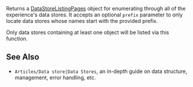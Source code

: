 Returns a [DataStoreListingPages](https://developer.roblox.com/en-us/api-reference/class/DataStoreListingPages) object for enumerating through all of the experience's data stores. It accepts an optional `prefix` parameter to only locate data stores whose names start with the provided prefix.

Only data stores containing at least one object will be listed via this function.

See Also
--------

*   `Articles/Data store|Data Stores`, an in-depth guide on data structure, management, error handling, etc.